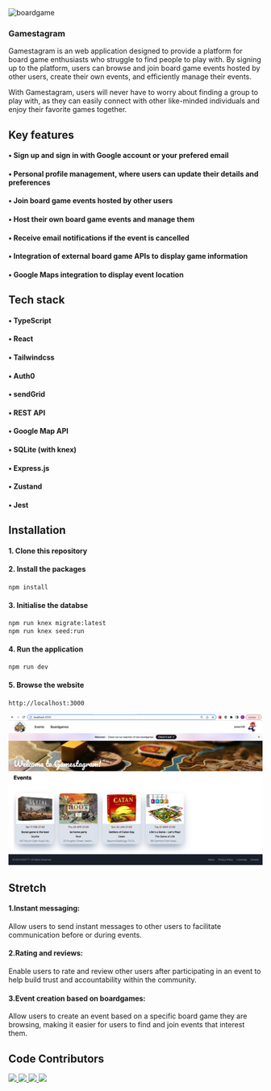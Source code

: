 <!-- ![boardgame!](server/public/pics/banner1.jpg) -->
<img src="server/public/pics/banner1.jpg" alt="boardgame" width="800" height="200">

### Gamestagram

Gamestagram is an web application designed to provide a platform for board game enthusiasts who struggle to find people to play with. By signing up to the platform, users can browse and join board game events hosted by other users, create their own events, and efficiently manage their events.

With Gamestagram, users will never have to worry about finding a group to play with, as they can easily connect with other like-minded individuals and enjoy their favorite games together.

## Key features

#### • Sign up and sign in with Google account or your prefered email

#### • Personal profile management, where users can update their details and preferences

#### • Join board game events hosted by other users

#### • Host their own board game events and manage them

#### • Receive email notifications if the event is cancelled

#### • Integration of external board game APIs to display game information

#### • Google Maps integration to display event location

## Tech stack

#### • TypeScript

#### • React

#### • Tailwindcss

#### • Auth0

#### • sendGrid

#### • REST API

#### • Google Map API

#### • SQLite (with knex)

#### • Express.js

#### • Zustand

#### • Jest

## Installation

#### 1. Clone this repository

#### 2. Install the packages

```
npm install

```

#### 3. Initialise the databse

```
npm run knex migrate:latest
npm run knex seed:run

```

#### 4. Run the application

```
npm run dev

```

#### 5. Browse the website

```
http://localhost:3000

```
<img src="server/public/pics/Gamestagram-home.png" alt="boardgame">

## Stretch

#### 1.Instant messaging:

Allow users to send instant messages to other users to facilitate communication before or during events.

#### 2.Rating and reviews:

Enable users to rate and review other users after participating in an event to help build trust and accountability within the community.

#### 3.Event creation based on boardgames:

Allow users to create an event based on a specific board game they are browsing, making it easier for users to find and join events that interest them.

## Code Contributors
<a href="https://github.com/Dethorasis">
  <img src="https://contrib.rocks/image?repo=Dethorasis/Dethorasis" />
</a>
<a href="https://github.com/kason-cheong">
  <img src="https://contrib.rocks/image?repo=kason-cheong/sprint-1-workshop" />
</a>
<a href="https://github.com/KemaxLong">
  <img src="https://contrib.rocks/image?repo=KemaxLong/dev-academy" />
</a>
<a href="https://github.com/Kurt-Leong">
  <img src="https://contrib.rocks/image?repo=Kurt-Leong/Kurtleong.git.io" />
</a>
